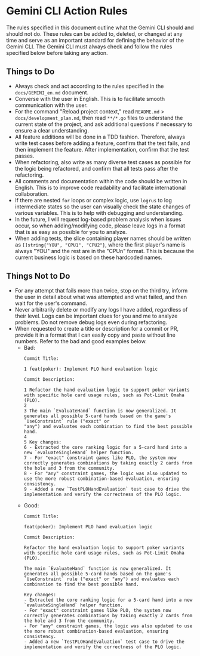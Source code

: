 # Gemini CLI Action Rules

The rules specified in this document outline what the Gemini CLI should and should not do. These rules can be added to, deleted, or changed at any time and serve as an important standard for defining the behavior of the Gemini CLI. The Gemini CLI must always check and follow the rules specified below before taking any action.

## Things to Do

- Always check and act according to the rules specified in the `docs/GEMINI_en.md` document.
- Converse with the user in English. This is to facilitate smooth communication with the user.
- For the command "Reload project context," read `README.md` > `docs/development_plan.md`, then read `**/*.go` files to understand the current state of the project, and ask additional questions if necessary to ensure a clear understanding.
- All feature additions will be done in a TDD fashion. Therefore, always write test cases before adding a feature, confirm that the test fails, and then implement the feature. After implementation, confirm that the test passes.
- When refactoring, also write as many diverse test cases as possible for the logic being refactored, and confirm that all tests pass after the refactoring.
- All comments and documentation within the code should be written in English. This is to improve code readability and facilitate international collaboration.
- If there are nested `for` loops or complex logic, use `logrus` to log intermediate states so the user can visually check the state changes of various variables. This is to help with debugging and understanding.
- In the future, I will request log-based problem analysis when issues occur, so when adding/modifying code, please leave logs in a format that is as easy as possible for you to analyze.
- When adding tests, the slice containing player names should be written as `[]string{"YOU", "CPU1", "CPU2"}`, where the first player's name is always "YOU" and the rest are in the "CPUn" format. This is because the current business logic is based on these hardcoded names.

## Things Not to Do

- For any attempt that fails more than twice, stop on the third try, inform the user in detail about what was attempted and what failed, and then wait for the user's command.
- Never arbitrarily delete or modify any logs I have added, regardless of their level. Logs can be important clues for you and me to analyze problems. Do not remove debug logs even during refactoring.
- When requested to create a title or description for a commit or PR, provide it in a format that I can easily copy and paste without line numbers. Refer to the bad and good examples below.
    - Bad:
      ```
      Commit Title:

      1 feat(poker): Implement PLO hand evaluation logic

      Commit Description:

      1 Refactor the hand evaluation logic to support poker variants with specific hole card usage rules, such as Pot-Limit Omaha (PLO).
      2
      3 The main `EvaluateHand` function is now generalized. It generates all possible 5-card hands based on the game's `UseConstraint` rule ("exact" or
      "any") and evaluates each combination to find the best possible hand.
      4
      5 Key changes:
      6 - Extracted the core ranking logic for a 5-card hand into a new `evaluateSingleHand` helper function.
      7 - For "exact" constraint games like PLO, the system now correctly generates combinations by taking exactly 2 cards from the hole and 3 from the community.
      8 - For "any" constraint games, the logic was also updated to use the more robust combination-based evaluation, ensuring consistency.
      9 - Added a new `TestPLOHandEvaluation` test case to drive the implementation and verify the correctness of the PLO logic.
      ```
    - Good:
      ```
      Commit Title:
      
      feat(poker): Implement PLO hand evaluation logic

      Commit Description:
      
      Refactor the hand evaluation logic to support poker variants with specific hole card usage rules, such as Pot-Limit Omaha (PLO).

      The main `EvaluateHand` function is now generalized. It generates all possible 5-card hands based on the game's `UseConstraint` rule ("exact" or "any") and evaluates each combination to find the best possible hand.

      Key changes:
      - Extracted the core ranking logic for a 5-card hand into a new `evaluateSingleHand` helper function.
      - For "exact" constraint games like PLO, the system now correctly generates combinations by taking exactly 2 cards from the hole and 3 from the community.
      - For "any" constraint games, the logic was also updated to use the more robust combination-based evaluation, ensuring consistency.
      - Added a new `TestPLOHandEvaluation` test case to drive the implementation and verify the correctness of the PLO logic.
      ```
